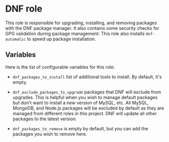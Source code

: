 DNF role
==========

This role is responsible for upgrading, installing, and removing packages with the DNF package manager.
It also contains some security checks for GPG validation during package management.
This role also installs `dnf-automatic` to speed up package installation.


Variables
---------
Here is the list of configurable variables for this role:

- `dnf_packages_to_install` list of additional tools to install. By default, it's empty.

- `dnf_exclude_packages_to_upgrade` packages that DNF will exclude from upgrades. This is helpful when you wish to manage default packages but don't want to install a new version of MySQL, etc. All MySQL, MongoDB, and Node.js packages will be excluded by default as they are managed from different roles in this project. DNF will update all other packages to the latest version.

- `dnf_packages_to_remove` is empty by default, but you can add the packages you wish to remove here.

